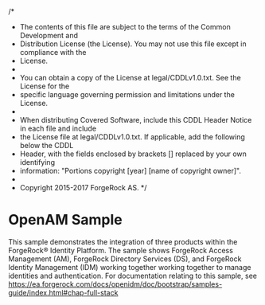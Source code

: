 /*
 * The contents of this file are subject to the terms of the Common Development and
 * Distribution License (the License). You may not use this file except in compliance with the
 * License.
 *
 * You can obtain a copy of the License at legal/CDDLv1.0.txt. See the License for the
 * specific language governing permission and limitations under the License.
 *
 * When distributing Covered Software, include this CDDL Header Notice in each file and include
 * the License file at legal/CDDLv1.0.txt. If applicable, add the following below the CDDL
 * Header, with the fields enclosed by brackets [] replaced by your own identifying
 * information: "Portions copyright [year] [name of copyright owner]".
 *
 * Copyright 2015-2017 ForgeRock AS.
 */

# OpenAM Sample

This sample demonstrates the integration of three products within the ForgeRock® Identity Platform.
The sample shows ForgeRock Access Management (AM), ForgeRock Directory Services (DS),
and ForgeRock Identity Management (IDM) working together working together to manage identities
and authentication. For documentation relating to this sample, see
https://ea.forgerock.com/docs/openidm/doc/bootstrap/samples-guide/index.html#chap-full-stack